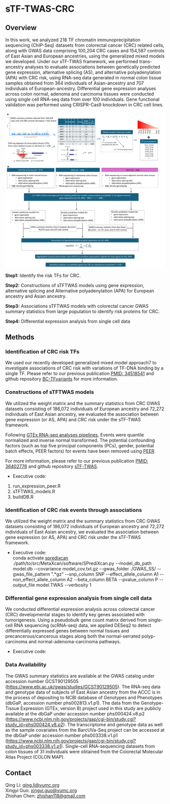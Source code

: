 # sTF-TWAS-CRC

## Overview
In this work, we analyzed 218 TF chromatin immunoprecipitation sequencing (ChIP-Seq) datasets from colorectal cancer (CRC) related cells, along with GWAS data comprising 100,204 CRC cases and 154,587 controls of East Asian and European ancestries, using the generalized mixed models we developed. Under our sTF-TWAS framework, we performed trans-ancestry analyses to evaluate associations between genetically predicted gene expression, alternative splicing (AS), and alternative polyadenylation (APA) with CRC risk, using RNA-seq data generated in normal colon tissue samples obtained from 364 individuals of Asian-ancestry and 707 individuals of European-ancestry. Differential gene expression analyses across colon normal, adenoma and carcinoma tissues were conducted using single cell RNA-seq data from over 100 individuals. Gene functional validation was performed using CRISPR-Cas9 knockdown in CRC cell lines.

![My Image](./Figures/Supplementary_Figure_1.png)

**Step1:** Identify the risk TFs for CRC.

**Step2:** Constructions of sTFTWAS models using gene expression, alternative splicing and Alternative polyadenylation (APA) for European ancestry and Asian ancestry.

**Step3:** Associations sTFTWAS models with colorectal cancer GWAS summary statistics from large population to identify risk proteins for CRC.

**Step4:** Differential expression analysis from single cell data

## Methods
### Identification of CRC risk TFs
We used our recently developed generalized mixed model approach7 to investigate associations of CRC risk with variations of TF-DNA binding by a single TF. Please refer to our previous publication [PMID: 34518541](https://pubmed.ncbi.nlm.nih.gov/34518541/) and github repository [BC-TFvariants](https://github.com/XingyiGuo/BC-TFvariants/) for more information.

### Constructions of sTFTWAS models
We utilized the weight matrix and the summary statistics from CRC GWAS datasets consisting of 186,072 individuals of European ancestry and 72,272 individuals of East Asian ancestry, we evaluated the association between gene expression (or AS, APA) and CRC risk under the sTF-TWAS framework.

Following [GTEx RNA-seq analyses pipelines](https://github.com/broadinstitute/gtex-pipeline), Events were quantile normalized and inverse normal transformed. The potential confounding factors (such as top five principal components (PCs), gender, potential batch effects, PEER factors) for events have been removed using [PEER](https://github.com/PMBio/peer).

For more information, please refer to our previous publication [PMID: 36402776](https://pubmed.ncbi.nlm.nih.gov/36402776/) and github repository [sTF-TWAS](https://github.com/XingyiGuo/TF-TWAS).

- Executive code:
1. run_expression_peer.R
2. sTFTWAS_models.R
3. buildDB.R 

### Identification of CRC risk events through associations
We utilized the weight matrix and the summary statistics from CRC GWAS datasets consisting of 186,072 individuals of European ancestry and 72,272 individuals of East Asian ancestry, we evaluated the association between gene expression (or AS, APA) and CRC risk under the sTF-TWAS framework.

- Executive code: \
conda activate [spredixcan](https://github.com/hakyimlab/MetaXcan/blob/master/software/SPrediXcan.py) \
./path/to/src/MetaXcan/software/SPrediXcan.py --model_db_path model.db --covariance model_cov.txt.gz --gwas_folder ./GWAS_SS/ --gwas_file_pattern ".*gz" --snp_column SNP --effect_allele_column A1 --non_effect_allele_column A2 --beta_column BETA  --pvalue_column P --output_file  model.TWAS --verbosity 1


### Differential gene expression analysis from single cell data
We conducted differential expression analysis across colorectal cancer (CRC) developmental stages to identify key genes associated with tumorigenesis. Using a pseudobulk gene count matrix derived from single-cell RNA sequencing (scRNA-seq) data, we applied DESeq2 to detect differentially expressed genes between normal tissues and precancerous/cancerous stages along both the normal-serrated polyp-carcinoma and normal-adenoma-carcinoma pathways.

- Executive code:

### Data Availability
The GWAS summary statistics are available at the GWAS catalog under accession number GCST90129505 (https://www.ebi.ac.uk/gwas/studies/GCST90129505). The RNA-seq data and genotype data of subjects of East Asian ancestry from the ACCC is in the process of depositing to NCBI database of Genotypes and Phenotypes (dbGaP, accession number phs002813.v1.p1). The data from the Genotype-Tissue Expression (GTEx, version 8) project used in this study are publicly available at the dbGaP under accession number phs000424.v8.p2 (https://www.ncbi.nlm.nih.gov/projects/gap/cgi-bin/study.cgi?study_id=phs000424.v8.p2). The transcriptome and genotype data as well as the sample covariates from the BarcUVa-Seq project can be accessed at the dbGaP under accession number phs003338.v1.p1 (https://www.ncbi.nlm.nih.gov/projects/gap/cgi-bin/study.cgi?study_id=phs003338.v1.p1). Single-cell RNA-sequencing datasets from colon tissues of 31 individuals were obtained from the Colorectal Molecular Atlas Project (COLON MAP).

## Contact
Qing Li: qing.li@vumc.org \
Xingyi Guo: xingyi.guo@vumc.org \
Zhishan Chen: zhishan118@gmail.com
